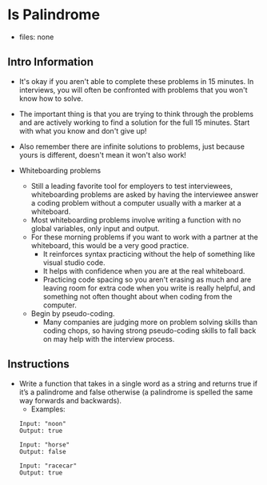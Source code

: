 # Is Palindrome

* files: none

## Intro Information

* It's okay if you aren't able to complete these problems in 15 minutes. In interviews, you will often be confronted with problems that you won't know how to solve.

* The important thing is that you are trying to think through the problems and are actively working to find a solution for the full 15 minutes. Start with what you know and don't give up!

* Also remember there are infinite solutions to problems, just because yours is different, doesn't mean it won't also work!

* Whiteboarding problems
    * Still a leading favorite tool for employers to test interviewees, whiteboarding problems are asked by having the interviewee answer a coding problem without a computer usually with a marker at a whiteboard.
    * Most whiteboarding problems involve writing a function with no global variables, only input and output.
    * For these morning problems if you want to work with a partner at the whiteboard, this would be a very good practice.
        * It reinforces syntax practicing without the help of something like visual studio code.
        * It helps with confidence when you are at the real whiteboard.
        * Practicing code spacing so you aren't erasing as much and are leaving room for extra code when you write is really helpful, and something not often thought about when coding from the computer.
    * Begin by pseudo-coding. 
        * Many companies are judging more on problem solving skills than coding chops, so having strong pseudo-coding skills to fall back on may help with the interview process. 

## Instructions

* Write a function that takes in a single word as a string and returns true if it’s a palindrome and false otherwise (a palindrome is spelled the same way forwards and backwards).
    * Examples:
    ```
    Input: "noon"
    Output: true
    ```
    ```
    Input: "horse"
    Output: false
    ```
    ```
    Input: "racecar"
    Output: true
    ```